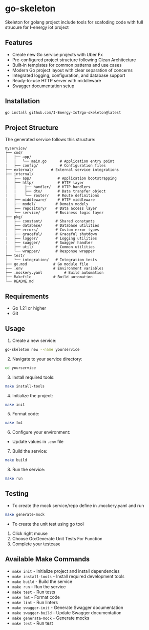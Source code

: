 # go-skeleton
Skeleton for golang project include tools for scafoding code with full strucure for I-energy iot project

## Features

- Create new Go service projects with Uber Fx
- Pre-configured project structure following Clean Architecture
- Built-in templates for common patterns and use cases
- Modern Go project layout with clear separation of concerns
- Integrated logging, configuration, and database support
- Ready-to-use HTTP server with middleware
- Swagger documentation setup

## Installation

```bash
go install github.com/I-Energy-IoT/go-skeleton@latest
```

## Project Structure

The generated service follows this structure:

```
myservice/
├── cmd/
│   ├── app/
│   |   └── main.go      # Application entry point
|   ├── config/          # Configuration files
├── external/        # External service integrations
├── internal/
│   ├── app/            # Application bootstrapping
│   ├── http/           # HTTP layer
|   |    ├── handler/   # HTTP handlers
│   |    ├── dto/       # Data transfer object
|   |    └── router/    # Route definitions
|   ├── middleware/     # HTTP middleware
│   ├── model/         # Domain models
│   ├── repository/    # Data access layer
│   └── service/       # Business logic layer
├── pkg/
│   ├── constant/      # Shared constants
│   ├── database/      # Database utilities
│   ├── errors/        # Custom error types
|   ├── graceful/      # Graceful shutdown
|   ├── logger/        # Logging utilities
|   ├── swagger/       # Swagger handler
|   ├── util/          # Common utilities
│   └── wrapper/       # Response wrapper
├── test/
│   └── integration/   # Integration tests
├── go.mod            # Go module file
├── .env              # Environment variables
├── .mockery.yaml          # Build automation
├── Makefile          # Build automation
└── README.md
```

## Requirements

- Go 1.21 or higher
- Git

## Usage

1. Create a new service:
```bash
go-skeleton new --name yourservice
```

2. Navigate to your service directory:
```bash
cd yourservice
```

3. Install required tools:
```bash
make install-tools
```

4. Initialize the project:
```bash
make init
```

5. Format code:
```bash
make fmt
```

6. Configure your environment:
- Update values in `.env` file

7. Build the service:
```bash
make build
```

8. Run the service:
```bash
make run
```

## Testing
- To create the mock service/repo define in .mockery.yaml and run
``` bash
make generate-mock
```
- To create the unit test using go tool
1. Click right mouse
2. Choose Go:Generate Unit Tests For Function
3. Complete your testcase

## Available Make Commands

- `make init` - Initialize project and install dependencies
- `make install-tools` - Install required development tools
- `make build` - Build the service
- `make run` - Run the service
- `make test` - Run tests
- `make fmt` - Format code
- `make lint` - Run linters
- `make swagger-init` - Generate Swagger documentation
- `make swagger-build` - Update Swagger documentation
- `make generata-mock` - Generate mocks
- `make test` - Run test
